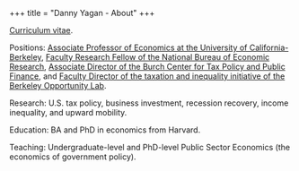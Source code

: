 +++
title = "Danny Yagan - About"
+++

<a href="https://eml.berkeley.edu/~yagan/cv.pdf" target="_blank">Curriculum vitae</a>.

Positions: <a href="https://www.econ.berkeley.edu/" target="_blank">Associate Professor of Economics at the University of California-Berkeley</a>, <a href="http://www.nber.org/people/danny_yagan" target="_blank">Faculty Research Fellow of the National Bureau of Economic Research</a>, <a href="https://eml.berkeley.edu/~burch/" target="_blank">Associate Director of the Burch Center for Tax Policy and Public Finance</a>, and <a href="http://www.olab.berkeley.edu/taxation-inequality/" target="_blank">Faculty Director of the taxation and inequality initiative of the Berkeley Opportunity Lab</a>.

Research: U.S. tax policy, business investment, recession recovery, income inequality, and upward mobility.

Education: BA and PhD in economics from Harvard.

Teaching: Undergraduate-level and PhD-level Public Sector Economics (the economics of government policy).